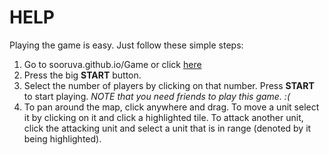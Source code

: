 # HELP

Playing the game is easy. Just follow these simple steps:
1. Go to sooruva.github.io/Game or click [here](sooruva.github.io)
2. Press the big **START** button.
3. Select the number of players by clicking on that number. Press **START** to start playing. *NOTE that you need friends to play this game. :(*
4. To pan around the map, click anywhere and drag. To move a unit select it by clicking on it and click a highlighted tile. To attack another unit, click the attacking unit and select a unit that is in range (denoted by it being highlighted).
